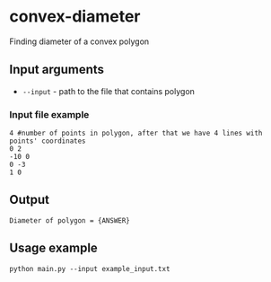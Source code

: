 # convex-diameter
Finding diameter of a convex polygon

## Input arguments
  * `--input` - path to the file that contains polygon
  
### Input file example
```
4 #number of points in polygon, after that we have 4 lines with points' coordinates
0 2
-10 0
0 -3
1 0
```

## Output
`Diameter of polygon = {ANSWER}`

## Usage example
`python main.py --input example_input.txt`
